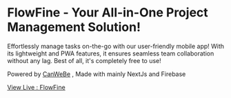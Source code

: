 # FlowFine - Your All-in-One Project Management Solution!

Effortlessly manage tasks on-the-go with our user-friendly mobile app! With its lightweight and PWA features, it ensures seamless team collaboration without any lag. Best of all, it's completely free to use!

Powered by [CanWeBe](https://canwebe.in) , Made with mainly NextJs and Firebase


[View Live : FlowFine](https://flowfine.canwebe.in/)
